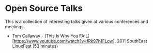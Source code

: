 
# Open Source Talks

This is a collection of interesting talks given at various conferences and meetings.

- Tom Callaway - (This Is Why You FAIL)[https://www.youtube.com/watch?v=fRk97h1FLow], 2011 SouthEast LinuxFest (53 minutes)

